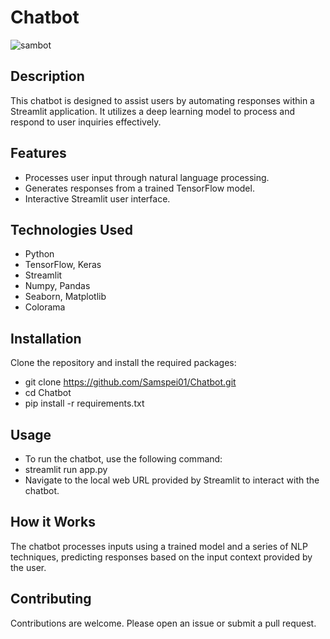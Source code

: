 # Chatbot
![sambot](https://github.com/Samspei01/Chatbot/assets/155198764/e8434651-2f94-4466-8053-e460eb77b408)

## Description
This chatbot is designed to assist users by automating responses within a Streamlit application. It utilizes a deep learning model to process and respond to user inquiries effectively.

## Features
- Processes user input through natural language processing.
- Generates responses from a trained TensorFlow model.
- Interactive Streamlit user interface.

## Technologies Used
- Python
- TensorFlow, Keras
- Streamlit
- Numpy, Pandas
- Seaborn, Matplotlib
- Colorama

## Installation
Clone the repository and install the required packages:
- git clone https://github.com/Samspei01/Chatbot.git
- cd Chatbot
- pip install -r requirements.txt


## Usage
- To run the chatbot, use the following command:
- streamlit run app.py
- Navigate to the local web URL provided by Streamlit to interact with the chatbot.

## How it Works
The chatbot processes inputs using a trained model and a series of NLP techniques, predicting responses based on the input context provided by the user.

## Contributing
Contributions are welcome. Please open an issue or submit a pull request.

